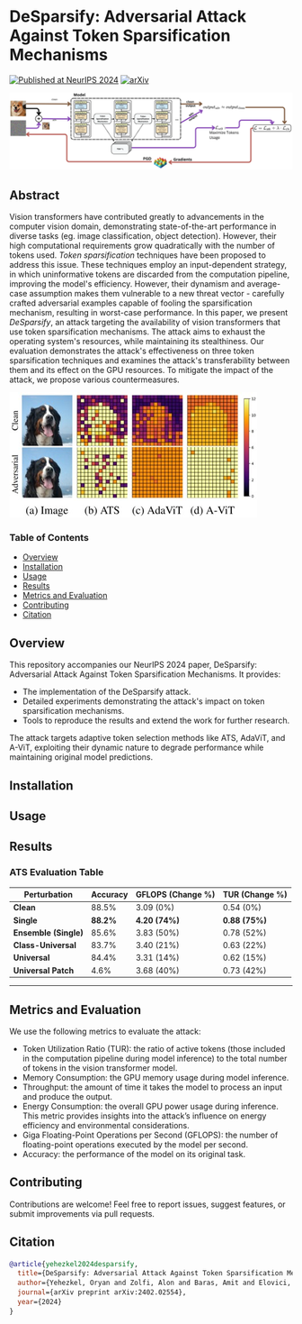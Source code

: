 # DeSparsify: Adversarial Attack Against Token Sparsification Mechanisms
[![Published at NeurIPS 2024](https://img.shields.io/badge/Published-NeurIPS%202024-blue.svg)](link_to_paper)
[![arXiv](https://img.shields.io/badge/arXiv-2402.02554-b31b1b.svg)](https://arxiv.org/abs/2402.02554)

![Pipline](figs/Pipeline.jpeg)

## Abstract
Vision transformers have contributed greatly to advancements in the computer vision domain, demonstrating state-of-the-art performance in diverse tasks (eg. image classification, object detection).
However, their high computational requirements grow quadratically with the number of tokens used.
*Token sparsification* techniques have been proposed to address this issue.
These techniques employ an input-dependent strategy, in which uninformative tokens are discarded from the computation pipeline, improving the model's efficiency.
However, their dynamism and average-case assumption makes them vulnerable to a new threat vector - carefully crafted adversarial examples capable of fooling the sparsification mechanism, resulting in worst-case performance.
In this paper, we present *DeSparsify*, an attack targeting the availability of vision transformers that use token sparsification mechanisms.
The attack aims to exhaust the operating system's resources, while maintaining its stealthiness.
Our evaluation demonstrates the attack's effectiveness on three token sparsification techniques and examines the attack's transferability between them and its effect on the GPU resources.
To mitigate the impact of the attack, we propose various countermeasures.

![dog_layers](figs/dog_layers.jpg)


### Table of Contents
- [Overview](#overview)
- [Installation](#installation)
- [Usage](#usage)
- [Results](#results)
- [Metrics and Evaluation](#metrics-and-evaluation)
- [Contributing](#contributing)
- [Citation](#citation)

## Overview
This repository accompanies our NeurIPS 2024 paper, DeSparsify: Adversarial Attack Against Token Sparsification Mechanisms. It provides:
- The implementation of the DeSparsify attack.
- Detailed experiments demonstrating the attack's impact on token sparsification mechanisms.
- Tools to reproduce the results and extend the work for further research.

The attack targets adaptive token selection methods like ATS, AdaViT, and A-ViT, exploiting their dynamic nature to degrade performance while maintaining original model predictions.

## Installation

## Usage

## Results

### ATS Evaluation Table
| **Perturbation**        | **Accuracy** | **GFLOPS** (Change %) | **TUR** (Change %) |
|--------------------------|--------------|------------------------|--------------------|
| **Clean**               | 88.5%       | 3.09 (0%)             | 0.54 (0%)         |
| **Single**              | **88.2%**   | **4.20 (74%)**        | **0.88 (75%)**    |
| **Ensemble (Single)**   | 85.6%       | 3.83 (50%)            | 0.78 (52%)        |
| **Class-Universal**     | 83.7%       | 3.40 (21%)            | 0.63 (22%)        |
| **Universal**           | 84.4%       | 3.31 (14%)            | 0.62 (15%)        |
| **Universal Patch**     | 4.6%        | 3.68 (40%)            | 0.73 (42%)        |

---


## Metrics and Evaluation
We use the following metrics to evaluate the attack:
- Token Utilization Ratio (TUR): the ratio of active tokens (those included in the computation pipeline during model inference) to the total number of tokens in the vision transformer model.
- Memory Consumption: the GPU memory usage during model inference.
- Throughput: the amount of time it takes the model to process an input and produce the output.
- Energy Consumption: the overall GPU power usage during inference. This metric provides insights into the attack’s influence on energy efficiency and environmental considerations.
- Giga Floating-Point Operations per Second (GFLOPS): the number of floating-point operations executed by the model per second.
- Accuracy: the performance of the model on its original task.

## Contributing
Contributions are welcome! Feel free to report issues, suggest features, or submit improvements via pull requests.

## Citation
```bibtex
@article{yehezkel2024desparsify,
  title={DeSparsify: Adversarial Attack Against Token Sparsification Mechanisms in Vision Transformers},
  author={Yehezkel, Oryan and Zolfi, Alon and Baras, Amit and Elovici, Yuval and Shabtai, Asaf},
  journal={arXiv preprint arXiv:2402.02554},
  year={2024}
}
```
